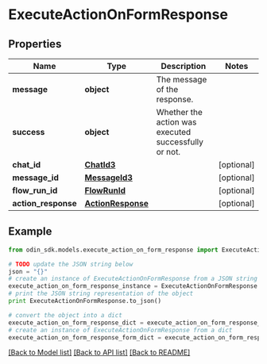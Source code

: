# ExecuteActionOnFormResponse


## Properties

Name | Type | Description | Notes
------------ | ------------- | ------------- | -------------
**message** | **object** | The message of the response. | 
**success** | **object** | Whether the action was executed successfully or not. | 
**chat_id** | [**ChatId3**](ChatId3.md) |  | [optional] 
**message_id** | [**MessageId3**](MessageId3.md) |  | [optional] 
**flow_run_id** | [**FlowRunId**](FlowRunId.md) |  | [optional] 
**action_response** | [**ActionResponse**](ActionResponse.md) |  | [optional] 

## Example

```python
from odin_sdk.models.execute_action_on_form_response import ExecuteActionOnFormResponse

# TODO update the JSON string below
json = "{}"
# create an instance of ExecuteActionOnFormResponse from a JSON string
execute_action_on_form_response_instance = ExecuteActionOnFormResponse.from_json(json)
# print the JSON string representation of the object
print ExecuteActionOnFormResponse.to_json()

# convert the object into a dict
execute_action_on_form_response_dict = execute_action_on_form_response_instance.to_dict()
# create an instance of ExecuteActionOnFormResponse from a dict
execute_action_on_form_response_form_dict = execute_action_on_form_response.from_dict(execute_action_on_form_response_dict)
```
[[Back to Model list]](../README.md#documentation-for-models) [[Back to API list]](../README.md#documentation-for-api-endpoints) [[Back to README]](../README.md)


